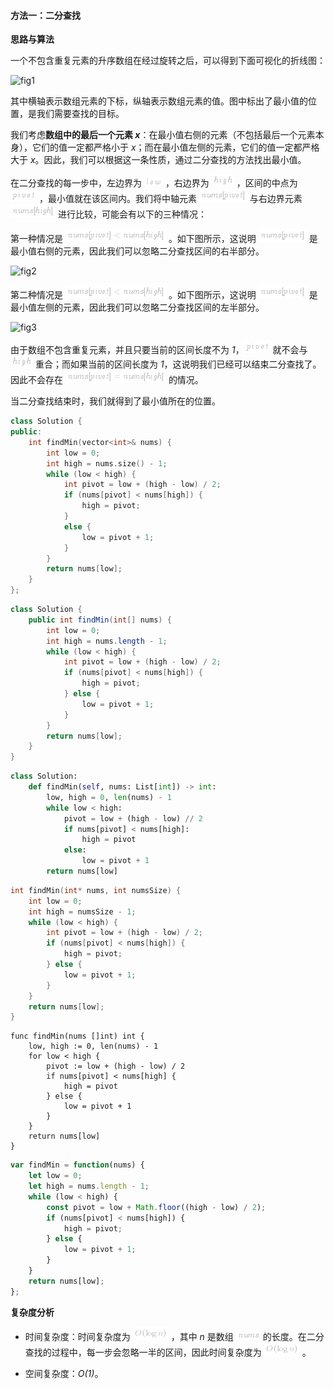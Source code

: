 #### 方法一：二分查找

**思路与算法**

一个不包含重复元素的升序数组在经过旋转之后，可以得到下面可视化的折线图：

![fig1](https://assets.leetcode-cn.com/solution-static/153/1.png)

其中横轴表示数组元素的下标，纵轴表示数组元素的值。图中标出了最小值的位置，是我们需要查找的目标。

我们考虑**数组中的最后一个元素 *x***：在最小值右侧的元素（不包括最后一个元素本身），它们的值一定都严格小于 *x*；而在最小值左侧的元素，它们的值一定都严格大于 *x*。因此，我们可以根据这一条性质，通过二分查找的方法找出最小值。

在二分查找的每一步中，左边界为 ![\itlow ](./p__it_low_.png) ，右边界为 ![\ithigh ](./p__it_high_.png) ，区间的中点为 ![\itpivot ](./p__it_pivot_.png) ，最小值就在该区间内。我们将中轴元素 ![\textit{nums}\[\textit{pivot}\] ](./p__textit{nums}_textit{pivot}__.png)  与右边界元素 ![\textit{nums}\[\textit{high}\] ](./p__textit{nums}_textit{high}__.png)  进行比较，可能会有以下的三种情况：

第一种情况是 ![\textit{nums}\[\textit{pivot}\]<\textit{nums}\[\textit{high}\] ](./p__textit{nums}_textit{pivot}____textit{nums}_textit{high}__.png) 。如下图所示，这说明 ![\textit{nums}\[\textit{pivot}\] ](./p__textit{nums}_textit{pivot}__.png)  是最小值右侧的元素，因此我们可以忽略二分查找区间的右半部分。

![fig2](https://assets.leetcode-cn.com/solution-static/153/2.png)

第二种情况是 ![\textit{nums}\[\textit{pivot}\]>\textit{nums}\[\textit{high}\] ](./p__textit{nums}_textit{pivot}____textit{nums}_textit{high}__.png) 。如下图所示，这说明 ![\textit{nums}\[\textit{pivot}\] ](./p__textit{nums}_textit{pivot}__.png)  是最小值左侧的元素，因此我们可以忽略二分查找区间的左半部分。

![fig3](https://assets.leetcode-cn.com/solution-static/153/3.png)

由于数组不包含重复元素，并且只要当前的区间长度不为 *1*，![\itpivot ](./p__it_pivot_.png)  就不会与 ![\ithigh ](./p__it_high_.png)  重合；而如果当前的区间长度为 *1*，这说明我们已经可以结束二分查找了。因此不会存在 ![\textit{nums}\[\textit{pivot}\]=\textit{nums}\[\textit{high}\] ](./p__textit{nums}_textit{pivot}__=_textit{nums}_textit{high}__.png)  的情况。

当二分查找结束时，我们就得到了最小值所在的位置。

```C++ [sol1-C++]
class Solution {
public:
    int findMin(vector<int>& nums) {
        int low = 0;
        int high = nums.size() - 1;
        while (low < high) {
            int pivot = low + (high - low) / 2;
            if (nums[pivot] < nums[high]) {
                high = pivot;
            }
            else {
                low = pivot + 1;
            }
        }
        return nums[low];
    }
};
```

```Java [sol1-Java]
class Solution {
    public int findMin(int[] nums) {
        int low = 0;
        int high = nums.length - 1;
        while (low < high) {
            int pivot = low + (high - low) / 2;
            if (nums[pivot] < nums[high]) {
                high = pivot;
            } else {
                low = pivot + 1;
            }
        }
        return nums[low];
    }
}
```

```Python [sol1-Python3]
class Solution:
    def findMin(self, nums: List[int]) -> int:    
        low, high = 0, len(nums) - 1
        while low < high:
            pivot = low + (high - low) // 2
            if nums[pivot] < nums[high]:
                high = pivot 
            else:
                low = pivot + 1
        return nums[low]
```

```C [sol1-C]
int findMin(int* nums, int numsSize) {
    int low = 0;
    int high = numsSize - 1;
    while (low < high) {
        int pivot = low + (high - low) / 2;
        if (nums[pivot] < nums[high]) {
            high = pivot;
        } else {
            low = pivot + 1;
        }
    }
    return nums[low];
}
```

```golang [sol1-Golang]
func findMin(nums []int) int {
    low, high := 0, len(nums) - 1
    for low < high {
        pivot := low + (high - low) / 2
        if nums[pivot] < nums[high] {
            high = pivot
        } else {
            low = pivot + 1
        }
    }
    return nums[low]
}
```

```JavaScript [sol1-JavaScript]
var findMin = function(nums) {
    let low = 0;
    let high = nums.length - 1;
    while (low < high) {
        const pivot = low + Math.floor((high - low) / 2);
        if (nums[pivot] < nums[high]) {
            high = pivot;
        } else {
            low = pivot + 1;
        }
    }
    return nums[low];
};
```

**复杂度分析**

* 时间复杂度：时间复杂度为 ![O(\logn) ](./p__O_log_n__.png) ，其中 *n* 是数组 ![\textit{nums} ](./p__textit{nums}_.png)  的长度。在二分查找的过程中，每一步会忽略一半的区间，因此时间复杂度为 ![O(\logn) ](./p__O_log_n__.png) 。

* 空间复杂度：*O(1)*。